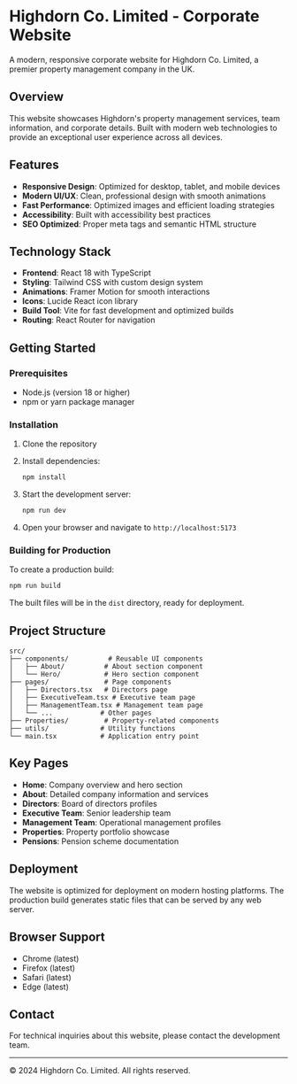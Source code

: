 # Highdorn Co. Limited - Corporate Website

A modern, responsive corporate website for Highdorn Co. Limited, a premier property management company in the UK.

## Overview

This website showcases Highdorn's property management services, team information, and corporate details. Built with modern web technologies to provide an exceptional user experience across all devices.

## Features

- **Responsive Design**: Optimized for desktop, tablet, and mobile devices
- **Modern UI/UX**: Clean, professional design with smooth animations
- **Fast Performance**: Optimized images and efficient loading strategies
- **Accessibility**: Built with accessibility best practices
- **SEO Optimized**: Proper meta tags and semantic HTML structure

## Technology Stack

- **Frontend**: React 18 with TypeScript
- **Styling**: Tailwind CSS with custom design system
- **Animations**: Framer Motion for smooth interactions
- **Icons**: Lucide React icon library
- **Build Tool**: Vite for fast development and optimized builds
- **Routing**: React Router for navigation

## Getting Started

### Prerequisites

- Node.js (version 18 or higher)
- npm or yarn package manager

### Installation

1. Clone the repository
2. Install dependencies:
   ```bash
   npm install
   ```

3. Start the development server:
   ```bash
   npm run dev
   ```

4. Open your browser and navigate to `http://localhost:5173`

### Building for Production

To create a production build:

```bash
npm run build
```

The built files will be in the `dist` directory, ready for deployment.

## Project Structure

```
src/
├── components/          # Reusable UI components
│   ├── About/          # About section component
│   └── Hero/           # Hero section component
├── pages/              # Page components
│   ├── Directors.tsx   # Directors page
│   ├── ExecutiveTeam.tsx # Executive team page
│   ├── ManagementTeam.tsx # Management team page
│   └── ...            # Other pages
├── Properties/         # Property-related components
├── utils/             # Utility functions
└── main.tsx           # Application entry point
```

## Key Pages

- **Home**: Company overview and hero section
- **About**: Detailed company information and services
- **Directors**: Board of directors profiles
- **Executive Team**: Senior leadership team
- **Management Team**: Operational management profiles
- **Properties**: Property portfolio showcase
- **Pensions**: Pension scheme documentation

## Deployment

The website is optimized for deployment on modern hosting platforms. The production build generates static files that can be served by any web server.

## Browser Support

- Chrome (latest)
- Firefox (latest)
- Safari (latest)
- Edge (latest)

## Contact

For technical inquiries about this website, please contact the development team.

---

© 2024 Highdorn Co. Limited. All rights reserved.